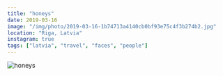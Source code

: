 ```yaml
---
title: "honeys"
date: 2019-03-16
image: "/img/photo/2019-03-16-1b74713a4140cb0bf93e75c4f3b274b2.jpg"
location: "Riga, Latvia"
instagram: true
tags: ["latvia", "travel", "faces", "people"]
---
```


![honeys](/img/photo/2019-03-16-1b74713a4140cb0bf93e75c4f3b274b2.jpg)
